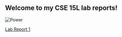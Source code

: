 ## Welcome to my CSE 15L lab reports!

![Power](https://upload.wikimedia.org/wikipedia/en/c/c2/Power_%28Chainsaw_Man%29.png)

[Lab Report 1](https://luoluobuli.github.io/Lab1/LabReport1)
